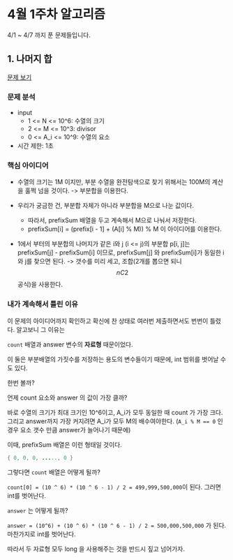 # 4월 1주차 알고리즘

4/1 ~ 4/7 까지 푼 문제들입니다. 

## 1. 나머지 합

[문제 보기](https://www.acmicpc.net/problem/10986)

### 문제 분석

- input
  - 1 <= N <= 10^6: 수열의 크기
  - 2 <= M <= 10^3: divisor
  - 0 <= A_i <= 10^9: 수열의 요소
- 시간 제한: 1초

### 핵심 아이디어

- 수열의 크기는 1M 이지만, 부분 수열을 완전탐색으로 찾기 위해서는 100M의 계산을 훌쩍 넘을 것이다. -> 부분합을 이용한다.

- 우리가 궁금한 건, 부분합 자체가 아니라 부분합을 M으로 나눈 값이다.
  - 따라서, prefixSum 배열을 두고 계속해서 M으로 나눠서 저장한다.
  - prefixSum[i] = (prefix[i - 1] + (A[i] % M)) % M
    이 아이디어를 이용한다.
- 1에서 부터의 부분합의 나머지가 같은 i와 j (i <= j)의 부분합 p[i, j]는 prefixSum[j] - prefixSum[i] 이므로, prefixSum[j] 와 prefixSum[i]가 동일한 i와 j를 찾으면 된다. -> 갯수를 미리 세고, 조합(2개를 뽑으면 되니 $$nC2$$ 공식)을 사용한다.

### 내가 계속해서 틀린 이유

이 문제의 아이디어까지 확인하고 확신에 찬 상태로 여러번 제출하면서도 번번이 틀렸다.
알고보니 그 이유는

`count` 배열과 answer 변수의 **자료형** 때문이었다.

이 둘은 부분배열의 가짓수를 저장하는 용도의 변수들이기 때문에, int 범위를 벗어날 수도 있다.

한번 볼까?

언제 count 요소와 answer 의 값이 가장 클까?

바로 수열의 크기가 최대 크기인 10^6이고, A_i가 모두 동일한 때 count 가 가장 크다.
그리고 answer까지 가장 커지려면 A_i가 모두 M의 배수여야한다. (`A_i % M == 0` 인 경우 요소 갯수 만큼 answer가 늘어나기 때문에)

이때, prefixSum 배열은 이런 형태일 것이다.

```java
{ 0, 0, 0, ....., 0 }
```

그렇다면 `count` 배열은 어떻게 될까?

`count[0] = (10 ^ 6) * (10 ^ 6 - 1) / 2 = 499,999,500,000`이 된다.
그러면 int를 벗어난다.

`answer` 는 어떻게 될까?

`answer = (10^6) + (10 ^ 6) * (10 ^ 6 - 1) / 2 = 500,000,500,000` 가 된다. 마찬가지로 int를 벗어난다.

따라서 두 자료형 모두 long 을 사용해주는 것을 반드시 짚고 넘어가자.
